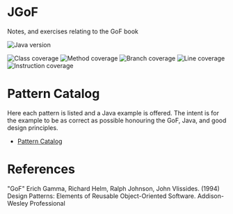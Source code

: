 # JGoF

Notes, and exercises relating to the GoF book

![Java version](https://img.shields.io/badge/Java-25_LTS-black?labelColor=red)

![Class coverage](https://img.shields.io/badge/Class_coverage-100%25-brightgreen)
![Method coverage](https://img.shields.io/badge/Method_coverage-100%25-brightgreen)
![Branch coverage](https://img.shields.io/badge/Branch_coverage-100%25-brightgreen)
![Line coverage](https://img.shields.io/badge/Line_coverage-100%25-brightgreen)
![Instruction coverage](https://img.shields.io/badge/Instruction_coverage-100%25-brightgreen)

# Pattern Catalog

Here each pattern is listed and a Java example is offered. The intent is for the
example to be as correct as possible
honouring the GoF, Java, and good design principles.

* [Pattern Catalog](src/main/java/org/example/gof/Catalogue.md)

# References

"GoF" Erich Gamma, Richard Helm, Ralph Johnson, John Vlissides. (1994) Design
Patterns: Elements of Reusable
Object-Oriented Software. Addison-Wesley Professional
